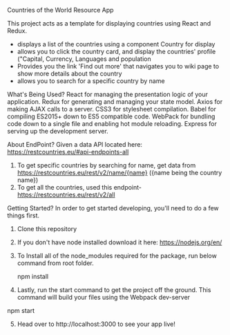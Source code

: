 Countries of the World Resource App

This project acts as a template for displaying countries using React and Redux.

- displays a list of the countries using a component Country for display
- allows you to click the country card, and display the countries' profile ("Capital, Currency, Languages and population
- Provides you the link 'Find out more' that navigates you to wiki page to show more details about the country
- allows you to search for a specific country by name

What's Being Used?
React for managing the presentation logic of your application.
Redux for generating and managing your state model.
Axios for making AJAX calls to a server.
CSS3 for stylesheet compilation.
Babel for compiling ES2015+ down to ES5 compatible code.
WebPack for bundling code down to a single file and enabling hot module reloading.
Express for serving up the development server.

About EndPoint?
Given a data API located here: https://restcountries.eu/#api-endpoints-all

1. To get specific countries by searching for name, get data from https://restcountries.eu/rest/v2/name/{name} ({name being the country name})
2. To get all the countries, used this endpoint- https://restcountries.eu/rest/v2/all

Getting Started?
In order to get started developing, you'll need to do a few things first.

1. Clone this repository
2. If you don't have node installed download it here: https://nodejs.org/en/
3. To Install all of the node_modules required for the package, run below command from root folder.

   npm install

4. Lastly, run the start command to get the project off the ground. This command will build your files using the Webpack dev-server

npm start

5. Head over to http://localhost:3000 to see your app live!
